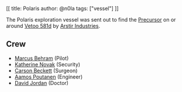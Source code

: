 [[
title: Polaris
author: @n0la
tags: ["vessel"]
]]

The Polaris exploration vessel was sent out to find the
[Precursor](precursor.html) on or around
[Vetoo 581d](../planets/vetoo_581d.html) by
[Arstir Industries](../factions/arstir_industries.html).

## Crew

* [Marcus Behram](../characters/marcus_behram.html) (Pilot)
* [Katherine Novak](../characters/katherine_novak.html) (Security)
* [Carson Beckett](../characters/carson_beckett.html) (Surgeon)
* [Aamos Poutanen](../characters/aamos_poutanen.html) (Engineer)
* [David Jordan](../characters/david_jordan.html) (Doctor)

